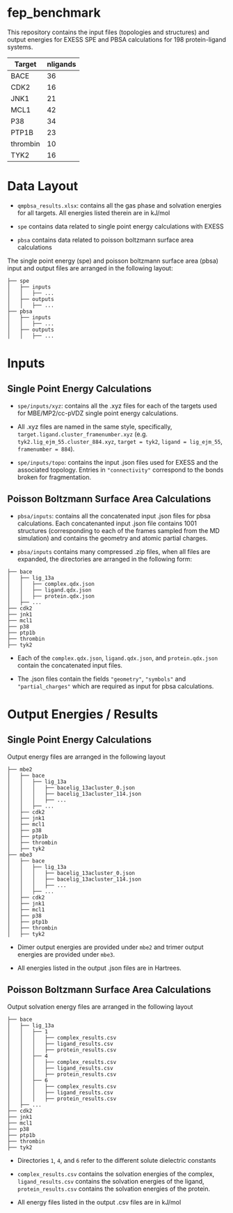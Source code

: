 # fep_benchmark
This repository contains the input files (topologies and structures) and output energies for EXESS SPE and PBSA calculations for 198 protein-ligand systems. 

| Target   | nligands |
|----------|----------|
| BACE     | 36       |
| CDK2     | 16       |
| JNK1     | 21       |
| MCL1     | 42       |
| P38      | 34       |
| PTP1B    | 23       |
| thrombin | 10       |
| TYK2     | 16       |

# Data Layout
- `qmpbsa_results.xlsx`: contains all the gas phase and solvation energies for all targets. All energies listed therein are in kJ/mol

- `spe` contains data related to single point energy calculations with EXESS

- `pbsa` contains data related to poisson boltzmann surface area calculations

The single point energy (spe) and poisson boltzmann surface area (pbsa) input and output files are arranged in the following layout:
```
├── spe
│   ├── inputs
│   │   ├── ...
│   ├── outputs
│   │   ├── ...
├── pbsa
│   ├── inputs
│   │   ├── ...
│   ├── outputs
│   │   ├── ...
```

# Inputs
## Single Point Energy Calculations
- `spe/inputs/xyz`: contains all the .xyz files for each of the targets used for MBE/MP2/cc-pVDZ single point energy calculations. 

- All .xyz files are named in the same style, specifically, `target.ligand.cluster_framenumber.xyz` (e.g. `tyk2.lig_ejm_55.cluster_884.xyz`, `target = tyk2`, `ligand = lig_ejm_55`, `framenumber = 884`).

- `spe/inputs/topo`: contains the input .json files used for EXESS and the associated topology. Entries in `"connectivity"` correspond to the bonds broken for fragmentation. 

## Poisson Boltzmann Surface Area Calculations
- `pbsa/inputs`: contains all the concatenated input .json files for pbsa calculations. Each concatenanted input .json file contains 1001 structures (corresponding to each of the frames sampled from the MD simulation) and contains the geometry and atomic partial charges.

- `pbsa/inputs` contains many compressed .zip files, when all files are expanded, the directories are arranged in the following form:
```
├── bace
│   ├── lig_13a 
│   │   ├── complex.qdx.json
│   │   ├── ligand.qdx.json
│   │   ├── protein.qdx.json
│   ├── ...
├── cdk2
├── jnk1
├── mcl1
├── p38
├── ptp1b
├── thrombin
├── tyk2
```

- Each of the `complex.qdx.json`, `ligand.qdx.json`, and `protein.qdx.json` contain the concatenated input files. 

- The .json files contain the fields `"geometry"`, `"symbols"` and `"partial_charges"` which are required as input for pbsa calculations.

# Output Energies / Results
## Single Point Energy Calculations
Output energy files are arranged in the following layout

```
├── mbe2
│   ├── bace
│   │   ├── lig_13a
│   │   │   ├── bacelig_13acluster_0.json
│   │   │   ├── bacelig_13acluster_114.json
│   │   │   ├── ...
│   │   ├── ...
│   ├── cdk2
│   ├── jnk1
│   ├── mcl1
│   ├── p38
│   ├── ptp1b
│   ├── thrombin
│   ├── tyk2
├── mbe3
│   ├── bace
│   │   ├── lig_13a
│   │   │   ├── bacelig_13acluster_0.json
│   │   │   ├── bacelig_13acluster_114.json
│   │   │   ├── ...
│   │   ├── ...
│   ├── cdk2
│   ├── jnk1
│   ├── mcl1
│   ├── p38
│   ├── ptp1b
│   ├── thrombin
│   ├── tyk2
```
- Dimer output energies are provided under `mbe2` and trimer output energies are provided under `mbe3`.

- All energies listed in the output .json files are in Hartrees.

## Poisson Boltzmann Surface Area Calculations
Output solvation energy files are arranged in the following layout

```
├── bace
│   ├── lig_13a
│   │   ├── 1
│   │   │   ├── complex_results.csv
│   │   │   ├── ligand_results.csv
│   │   │   ├── protein_results.csv
│   │   ├── 4
│   │   │   ├── complex_results.csv
│   │   │   ├── ligand_results.csv
│   │   │   ├── protein_results.csv
│   │   ├── 6
│   │   │   ├── complex_results.csv
│   │   │   ├── ligand_results.csv
│   │   │   ├── protein_results.csv
│   ├── ...
├── cdk2
├── jnk1
├── mcl1
├── p38
├── ptp1b
├── thrombin
├── tyk2
```
- Directories `1`, `4`, and `6` refer to the different solute dielectric constants
 
- `complex_results.csv` contains the solvation energies of the complex, `ligand_results.csv` contains the solvation energies of the ligand, `protein_results.csv` contains the solvation energies of the protein.

- All energy files listed in the output .csv files are in kJ/mol
